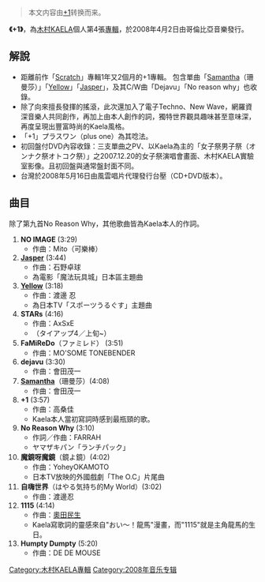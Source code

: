 > 本文内容由[+1](https://zh.wikipedia.org/wiki/+1)转换而来。


**《+1》**，為[木村KAELA](../Page/木村KAELA.md "wikilink")個人第4張[專輯](../Page/音樂專輯.md "wikilink")，於2008年4月2日由哥倫比亞音樂發行。

## 解說

  - 距離前作「[Scratch](../Page/憂傷塗鴉.md "wikilink")」專輯1年又2個月的+1專輯。
    包含單曲「[Samantha](../Page/Samantha.md "wikilink")（珊曼莎）」「[Yellow](../Page/Yellow_\(木村KAELA單曲\).md "wikilink")」「[Jasper](../Page/Jasper.md "wikilink")」，及其C/W曲「Dejavu」「No reason why」也收錄。
  - 除了向來擅長發揮的搖滾，此次還加入了電子Techno、New Wave，網羅資深音樂人共同創作，再加上由本人創作的詞，獨特世界觀具趣味甚至意味深，再度呈現出豐富時尚的Kaela風格。
  - 「+1」プラスワン（plus one）為其唸法。
  - 初回盤付DVD內容收錄：三支單曲之PV、以Kaela為主的「女子祭男子祭（オンナク祭オトコク祭）」之2007.12.20的女子祭演唱會畫面、木村KAELA實驗室影像。且初回盤與通常盤封面不同。
  - 台灣於2008年5月16日由風雲唱片代理發行台壓（CD+DVD版本）。

## 曲目

除了第九首No Reason Why，其他歌曲皆為Kaela本人的作詞。

1.  **NO IMAGE** (3:29)
      - 作曲：Mito（可樂棒）
2.  **[Jasper](../Page/Jasper.md "wikilink")** (3:44)
      - 作曲：石野卓球
      - 為電影「魔法玩具城」日本區主題曲
3.  **[Yellow](../Page/Yellow_\(木村KAELA單曲\).md "wikilink")** (3:18)
      - 作曲：渡邊 忍
      - 為日本TV「スポーツうるぐす」主題曲
4.  **STARs** (4:16)
      - 作曲：AxSxE
      - （タイアップ4／上旬\~）
5.  **FaMiReDo**（ファミレド） (3:51)
      - 作曲：MO'SOME TONEBENDER
6.  **dejavu** (3:30)
      - 作曲：會田茂一
7.  **[Samantha](../Page/Samantha.md "wikilink")**（珊曼莎）(4:08)
      - 作曲：會田茂一
8.  **+1** (3:57)
      - 作曲：高桑佳
      - Kaela本人當初寫詞時感到最瓶頸的歌。
9.  **No Reason Why** (3:10)
      - 作詞／作曲：FARRAH
      - ヤマザキパン「ランチパック」
10. **魔鏡呀魔鏡**（鏡よ鏡）(4:02)
      - 作曲：YoheyOKAMOTO
      - 日本TV放映的外國戲劇「The O.C」片尾曲
11. **自嗨世界**（はやる気持ち的My World）(3:02)
      - 作曲：渡邊忍
12. **1115** (4:14)
      - 作曲：[奧田民生](../Page/奥田民生.md "wikilink")
      - Kaela寫歌詞的靈感來自"おい～！龍馬"漫畫，而"1115"就是主角龍馬的生日。
13. **Humpty Dumpty** (5:20)
      - 作曲：DE DE MOUSE

[Category:木村KAELA專輯](https://zh.wikipedia.org/wiki/Category:木村KAELA專輯 "wikilink") [Category:2008年音乐专辑](https://zh.wikipedia.org/wiki/Category:2008年音乐专辑 "wikilink")